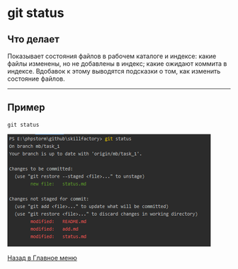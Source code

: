 # git status #

## Что делает ##
Показывает состояния файлов в рабочем каталоге и индексе: 
какие файлы изменены, но не добавлены в индекс; 
какие ожидают коммита в индексе.
Вдобавок к этому выводятся подсказки о том, как изменить состояние файлов.
***

## Пример ##
```
git status
```

![](assets/img/git_status.png)

[Назад в Главное меню](README.md)

